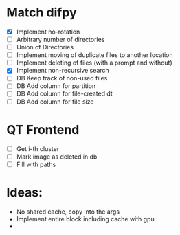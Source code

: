 # Match difpy
- [X] Implement no-rotation
- [ ] Arbitrary number of directories
- [ ] Union of Directories 
- [ ] Implement moving of duplicate files to another location 
- [ ] Implement deleting of files (with a prompt and without)
- [X] Implement non-recursive search
- [ ] DB Keep track of non-used files
- [ ] DB Add column for partition
- [ ] DB Add column for file-created dt
- [ ] DB Add column for file size

# QT Frontend
- [ ] Get i-th cluster
- [ ] Mark image as deleted in db
- [ ] Fill with paths

# Ideas:
- No shared cache, copy into the args
- Implement entire block including cache with gpu
- 